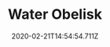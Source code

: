 ---
templateKey: blog-post
title: Water Obelisk
type: 
description: Warps you to the Beach.
featuredpost: false
date: 2020-02-21T14:54:54.711Z
featuredimage: /img/Water_Obelisk.png
cost: 1000000
footprint: 3x2
source: Goblin Problem Quest complete
tags:
  - Iridium Bar (5)
  - Clam (10)
  - Coral (10)
---